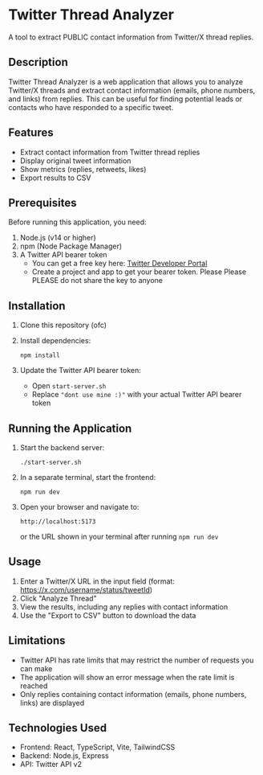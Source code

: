 # Twitter Thread Analyzer

A tool to extract PUBLIC contact information from Twitter/X thread replies.

## Description

Twitter Thread Analyzer is a web application that allows you to analyze Twitter/X threads and extract contact information (emails, phone numbers, and links) from replies. This can be useful for finding potential leads or contacts who have responded to a specific tweet.

## Features

- Extract contact information from Twitter thread replies
- Display original tweet information
- Show metrics (replies, retweets, likes)
- Export results to CSV

## Prerequisites

Before running this application, you need:

1. Node.js (v14 or higher)
2. npm (Node Package Manager)
3. A Twitter API bearer token
   - You can get a free key here: [Twitter Developer Portal](https://developer.twitter.com/)
   - Create a project and app to get your bearer token. Please Please PLEASE do not share the key to anyone

## Installation

1. Clone this repository (ofc)

2. Install dependencies:
   ```
   npm install
   ```

3. Update the Twitter API bearer token:
   - Open `start-server.sh`
   - Replace `"dont use mine :)"` with your actual Twitter API bearer token

## Running the Application

1. Start the backend server:
   ```
   ./start-server.sh
   ```

2. In a separate terminal, start the frontend:
   ```
   npm run dev
   ```

3. Open your browser and navigate to:
   ```
   http://localhost:5173
   ```
   or the URL shown in your terminal after running `npm run dev`

## Usage

1. Enter a Twitter/X URL in the input field (format: https://x.com/username/status/tweetId)
2. Click "Analyze Thread"
3. View the results, including any replies with contact information
4. Use the "Export to CSV" button to download the data

## Limitations

- Twitter API has rate limits that may restrict the number of requests you can make
- The application will show an error message when the rate limit is reached
- Only replies containing contact information (emails, phone numbers, links) are displayed

## Technologies Used

- Frontend: React, TypeScript, Vite, TailwindCSS
- Backend: Node.js, Express
- API: Twitter API v2
